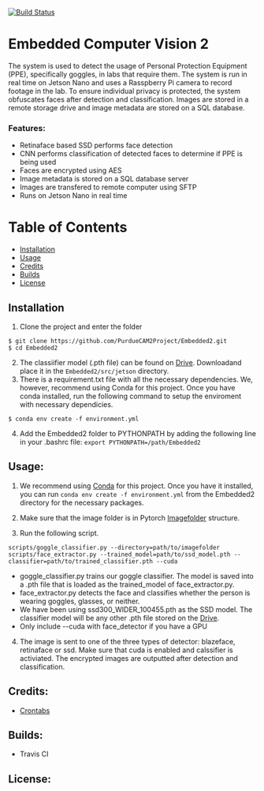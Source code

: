 [![Build Status](https://travis-ci.com/PurdueCAM2Project/Embedded2.svg?branch=master)](https://travis-ci.com/PurdueCAM2Project/Embedded2)

# Embedded Computer Vision 2
The system is used to detect the usage of Personal Protection Equipment (PPE), specifically goggles, in labs that require them. The system is run in real time on Jetson Nano and uses a Rasspberry Pi camera to record footage in the lab. To ensure individual privacy is protected, the system obfuscates faces after detection and classification. Images are stored in a remote storage drive and image metadata are stored on a SQL database.

### Features:
* Retinaface based SSD performs face detection
* CNN performs classification of detected faces to determine if PPE is being used
* Faces are encrypted using AES
* Image metadata is stored on a SQL database server
* Images are transfered to remote computer using SFTP
* Runs on Jetson Nano in real time

# Table of Contents
- [Installation](#Installation)
- [Usage](#Contributing)
- [Credits](#Credits)
- [Builds](#Builds)
- [License](#License)

## Installation
1. Clone the project and enter the folder 
```shell
$ git clone https://github.com/PurdueCAM2Project/Embedded2.git
$ cd Embedded2
```
2. The classiifier model (.pth file) can be found on [Drive](https://drive.google.com/drive/u/1/folders/1ZeKVygo-RyIDL_EnxeYJR8tk-xqzgi3Z). Downloadand place it in the ```Embedded2/src/jetson``` directory.
3. There is a requirement.txt file with all the necessary dependencies. We, however, recommend using Conda for this project. Once you have conda installed, run the following command to setup the enviroment with necessary dependicies.
```shell
$ conda env create -f environment.yml
```
4. Add the Embedded2 folder to PYTHONPATH by adding the following line in your .bashrc file:
```export PYTHONPATH=/path/Embedded2```

## Usage:
1. We recommend using [Conda](https://docs.conda.io/projects/conda/en/latest/user-guide/install/) for this project. Once you have it installed, you can run `conda env create -f environment.yml` from the Embedded2 directory for the necessary packages.

2. Make sure that the image folder is in Pytorch [Imagefolder](https://pytorch.org/docs/stable/torchvision/datasets.html?highlight=imagefolder#torchvision.datasets.ImageFolder) structure.

3. Run the following script.

`scripts/goggle_classifier.py --directory=path/to/imagefolder`
`scripts/face_extractor.py --trained_model=path/to/ssd_model.pth --classifier=path/to/trained_classifier.pth --cuda`
* goggle_classifier.py trains our goggle classifier. The model is saved into a .pth file that is loaded as the trained_model of face_extractor.py. 
* face_extractor.py detects the face and classifies whether the person is wearing goggles, glasses, or neither.
* We have been using ssd300_WIDER_100455.pth as the SSD model. The classifier model will be any other .pth file stored on the [Drive](https://drive.google.com/drive/u/1/folders/1ZeKVygo-RyIDL_EnxeYJR8tk-xqzgi3Z).
* Only include --cuda with face_detector if you have a GPU

 4. The image is sent to one of the three types of detector: blazeface, retinaface or ssd. Make sure that cuda is enabled and calssifier is activiated. The encrypted images are outputted after detection and classification.

## Credits:
* [Crontabs](https://github.com/robdmc/crontabs)

## Builds:
* Travis CI

## License:
